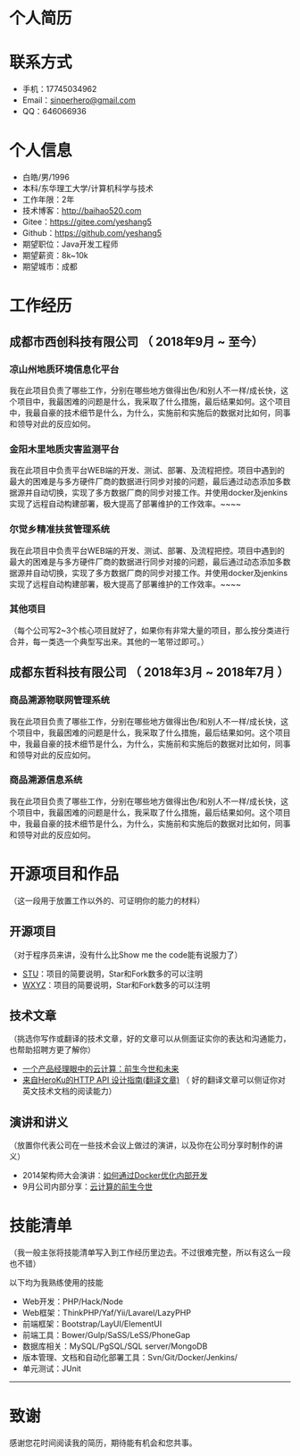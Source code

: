 # 个人简历

# 联系方式

* 手机：17745034962
* Email：sinperhero@gmail.com
* QQ：646066936

# 个人信息

* 白皓/男/1996
* 本科/东华理工大学/计算机科学与技术
* 工作年限：2年
* 技术博客：http://baihao520.com
* Gitee：https://gitee.com/yeshang5
* Github：https://github.com/yeshang5
* 期望职位：Java开发工程师
* 期望薪资：8k~10k
* 期望城市：成都

# 工作经历

## 成都市西创科技有限公司 （ 2018年9月 ~ 至今）

### 凉山州地质环境信息化平台

我在此项目负责了哪些工作，分别在哪些地方做得出色/和别人不一样/成长快，这个项目中，我最困难的问题是什么，我采取了什么措施，最后结果如何。这个项目中，我最自豪的技术细节是什么，为什么，实施前和实施后的数据对比如何，同事和领导对此的反应如何。

### 金阳木里地质灾害监测平台

我在此项目中负责平台WEB端的开发、测试、部署、及流程把控。项目中遇到的最大的困难是与多方硬件厂商的数据进行同步对接的问题，最后通过动态添加多数据源并自动切换，实现了多方数据厂商的同步对接工作。并使用docker及jenkins实现了远程自动构建部署，极大提高了部署维护的工作效率。~~~~

### 尔觉乡精准扶贫管理系统

我在此项目中负责平台WEB端的开发、测试、部署、及流程把控。项目中遇到的最大的困难是与多方硬件厂商的数据进行同步对接的问题，最后通过动态添加多数据源并自动切换，实现了多方数据厂商的同步对接工作。并使用docker及jenkins实现了远程自动构建部署，极大提高了部署维护的工作效率。~~~~

### 其他项目

（每个公司写2~3个核心项目就好了，如果你有非常大量的项目，那么按分类进行合并，每一类选一个典型写出来。其他的一笔带过即可。）

## 成都东哲科技有限公司 （ 2018年3月 ~ 2018年7月 ）

### 商品溯源物联网管理系统

我在此项目负责了哪些工作，分别在哪些地方做得出色/和别人不一样/成长快，这个项目中，我最困难的问题是什么，我采取了什么措施，最后结果如何。这个项目中，我最自豪的技术细节是什么，为什么，实施前和实施后的数据对比如何，同事和领导对此的反应如何。

### 商品溯源信息系统

我在此项目负责了哪些工作，分别在哪些地方做得出色/和别人不一样/成长快，这个项目中，我最困难的问题是什么，我采取了什么措施，最后结果如何。这个项目中，我最自豪的技术细节是什么，为什么，实施前和实施后的数据对比如何，同事和领导对此的反应如何。



# 开源项目和作品

（这一段用于放置工作以外的、可证明你的能力的材料）

## 开源项目

（对于程序员来讲，没有什么比Show me the code能有说服力了）

* [STU](http://github.com/yourname/projectname)：项目的简要说明，Star和Fork数多的可以注明
* [WXYZ](http://github.com/yourname/projectname)：项目的简要说明，Star和Fork数多的可以注明

## 技术文章

（挑选你写作或翻译的技术文章，好的文章可以从侧面证实你的表达和沟通能力，也帮助招聘方更了解你）

* [一个产品经理眼中的云计算：前生今世和未来](http://get.jobdeer.com/706.get)
* [来自HeroKu的HTTP API 设计指南\(翻译文章\)](http://get.jobdeer.com/343.get) （ 好的翻译文章可以侧证你对英文技术文档的阅读能力）

## 演讲和讲义

（放置你代表公司在一些技术会议上做过的演讲，以及你在公司分享时制作的讲义）

* 2014架构师大会演讲：[如何通过Docker优化内部开发](http://ftqq.com)
* 9月公司内部分享：[云计算的前生今世](http://ftqq.com)

# 技能清单

（我一般主张将技能清单写入到工作经历里边去。不过很难完整，所以有这么一段也不错）

以下均为我熟练使用的技能

* Web开发：PHP/Hack/Node
* Web框架：ThinkPHP/Yaf/Yii/Lavarel/LazyPHP
* 前端框架：Bootstrap/LayUI/ElementUI
* 前端工具：Bower/Gulp/SaSS/LeSS/PhoneGap
* 数据库相关：MySQL/PgSQL/SQL server/MongoDB
* 版本管理、文档和自动化部署工具：Svn/Git/Docker/Jenkins/
* 单元测试：JUnit


- - -

# 致谢

感谢您花时间阅读我的简历，期待能有机会和您共事。
